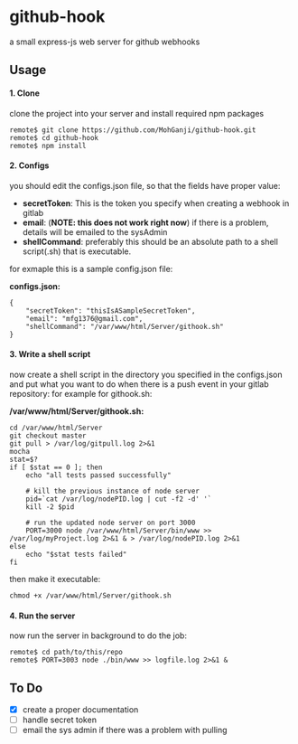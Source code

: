 # github-hook
a small express-js web server for github webhooks

## Usage
#### 1. Clone
clone the project into your server and install required npm packages
```
remote$ git clone https://github.com/MohGanji/github-hook.git
remote$ cd github-hook
remote$ npm install
```
#### 2. Configs
you should edit the configs.json file, so that the fields have proper value:
* **__secretToken__**: This is the token you specify when creating a webhook in gitlab
* **__email__**: (**NOTE: this does not work right now**) if there is a problem, details will be emailed to the sysAdmin
* **__shellCommand__**: preferably this should be an absolute path to a shell script(.sh) that is executable.

for exmaple this is a sample config.json file:

__configs.json:__
```
{
    "secretToken": "thisIsASampleSecretToken",
    "email": "mfg1376@gmail.com",
    "shellCommand": "/var/www/html/Server/githook.sh"
}
```

#### 3. Write a shell script
now create a shell script in the directory you specified in the configs.json and put what you want to do when there is a push event in your gitlab repository:
for example for githook.sh:

__/var/www/html/Server/githook.sh:__
```
cd /var/www/html/Server
git checkout master
git pull > /var/log/gitpull.log 2>&1
mocha
stat=$?
if [ $stat == 0 ]; then
	echo "all tests passed successfully"
	
	# kill the previous instance of node server
	pid=`cat /var/log/nodePID.log | cut -f2 -d' '`
	kill -2 $pid

	# run the updated node server on port 3000
	PORT=3000 node /var/www/html/Server/bin/www >> /var/log/myProject.log 2>&1 & > /var/log/nodePID.log 2>&1 
else
	echo "$stat tests failed"
fi

```
then make it executable:
```
chmod +x /var/www/html/Server/githook.sh
```

#### 4. Run the server
now run the server in background to do the job:
```
remote$ cd path/to/this/repo
remote$ PORT=3003 node ./bin/www >> logfile.log 2>&1 &
```

## To Do
- [x] create a proper documentation
- [ ] handle secret token
- [ ] email the sys admin if there was a problem with pulling
